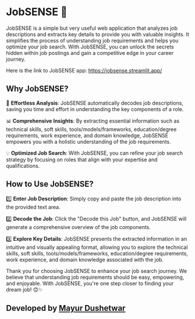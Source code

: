 # JobSENSE 🚀

JobSENSE is a simple but very useful web application that analyzes job descriptions and extracts key details to provide you with valuable insights. It simplifies the process of understanding job requirements and helps you optimize your job search. With JobSENSE, you can unlock the secrets hidden within job postings and gain a competitive edge in your career journey.

Here is the link to JobSENSE app: https://jobsense.streamlit.app/

## Why JobSENSE?

🎯 **Effortless Analysis**: JobSENSE automatically decodes job descriptions, saving you time and effort in understanding the key components of a role.

📊 **Comprehensive Insights**: By extracting essential information such as technical skills, soft skills, tools/models/frameworks, education/degree requirements, work experience, and domain knowledge, JobSENSE empowers you with a holistic understanding of the job requirements.

💡 **Optimized Job Search**: With JobSENSE, you can refine your job search strategy by focusing on roles that align with your expertise and qualifications.

## How to Use JobSENSE?

1️⃣ **Enter Job Description**: Simply copy and paste the job description into the provided text area.

2️⃣ **Decode the Job**: Click the "Decode this Job" button, and JobSENSE will generate a comprehensive overview of the job components.

3️⃣ **Explore Key Details**: JobSENSE presents the extracted information in an intuitive and visually appealing format, allowing you to explore the technical skills, soft skills, tools/models/frameworks, education/degree requirements, work experience, and domain knowledge associated with the job.

Thank you for choosing JobSENSE to enhance your job search journey. We believe that understanding job requirements should be easy, empowering, and enjoyable. With JobSENSE, you're one step closer to finding your dream job! 😊✨

## Developed by [Mayur Dushetwar](www.mayurdushetwar.com) 
